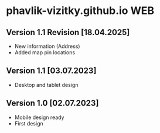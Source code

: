 # phavlik-vizitky.github.io WEB

## Version 1.1 Revision  [18.04.2025]
- New information (Address)
- Added map pin locations

## Version 1.1 [03.07.2023]
- Desktop and tablet design

## Version 1.0 [02.07.2023]
- Mobile design ready
- First design
